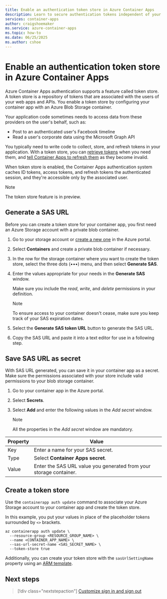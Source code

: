 ```yaml
---
title: Enable an authentication token store in Azure Container Apps
description: Learn to secure authentication tokens independent of your application.
services: container-apps
author: craigshoemaker
ms.service: azure-container-apps
ms.topic: how-to
ms.date: 06/25/2025
ms.author: cshoe
---
```


# Enable an authentication token store in Azure Container Apps

Azure Container Apps authentication supports a feature called token store. A token store is a repository of tokens that are associated with the users of your web apps and APIs. You enable a token store by configuring your container app with an Azure Blob Storage container.

Your application code sometimes needs to access data from these providers on the user's behalf, such as:

* Post to an authenticated user's Facebook timeline
* Read a user's corporate data using the Microsoft Graph API

You typically need to write code to collect, store, and refresh tokens in your application. With a token store, you can [retrieve tokens](../app-service/configure-authentication-oauth-tokens.md#retrieve-tokens-in-app-code) when you need them, and [tell Container Apps to refresh them](../app-service/configure-authentication-oauth-tokens.md#refresh-auth-tokens) as they become invalid.

When token store is enabled, the Container Apps authentication system caches ID tokens, access tokens, and refresh tokens the authenticated session, and they're accessible only by the associated user.

> [!NOTE]
> The token store feature is in preview.

## Generate a SAS URL

Before you can create a token store for your container app, you first need an Azure Storage account with a private blob container.

1. Go to your storage account or [create a new one](/azure/storage/common/storage-account-create?tabs=azure-portal) in the Azure portal.

1. Select **Containers** and create a private blob container if necessary.

1. In the row for the storage container where you want to create the token store, select the three dots (•••) menu, and then select **Generate SAS**.

1. Enter the values appropriate for your needs in the **Generate SAS** window.

    Make sure you include the *read*, *write*, and *delete* permissions in your definition.

    > [!NOTE]
    > To ensure access to your container doesn't cease, make sure you keep track of your SAS expiration dates.

1. Select the **Generate SAS token URL** button to generate the SAS URL.

1. Copy the SAS URL and paste it into a text editor for use in a following step.

## Save SAS URL as secret

With SAS URL generated, you can save it in your container app as a secret. Make sure the permissions associated with your store include valid permissions to your blob storage container.

1. Go to your container app in the Azure portal.

1. Select **Secrets**.

1. Select **Add** and enter the following values in the *Add secret* window.

    > [!NOTE]
    > All the properties in the *Add secret* window are mandatory.

  | Property | Value |
  |---|---|
  | Key | Enter a name for your SAS secret. |
  | Type | Select **Container Apps secret**. |
  | Value | Enter the SAS URL value you generated from your storage container. |

## Create a token store

Use the `containerapp auth update` command to associate your Azure Storage account to your container app and create the token store.

In this example, you put your values in place of the placeholder tokens surrounded by `<>` brackets.

```azurecli
az containerapp auth update \
  --resource-group <RESOURCE_GROUP_NAME> \
  --name <CONTAINER_APP_NAME> \
  --sas-url-secret-name <SAS_SECRET_NAME> \
  --token-store true
```

Additionally, you can create your token store with the `sasUrlSettingName` property using an [ARM template](/azure/templates/microsoft.app/2023-11-02-preview/containerapps/authconfigs?pivots=deployment-language-arm-template#blobstoragetokenstore-1).

## Next steps

> [!div class="nextstepaction"]
> [Customize sign in and sign out](authentication.md#customize-sign-in-and-sign-out)
